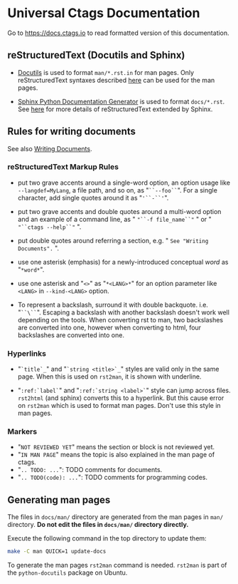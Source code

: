 # Universal Ctags Documentation #

Go to https://docs.ctags.io to read formatted version of this documentation.

## reStructuredText (Docutils and Sphinx) ##

* [Docutils](https://docutils.sourceforge.io/docs/index.html) is used to format
`man/*.rst.in` for man pages. Only reStructuredText syntaxes described
[here](https://docutils.sourceforge.io/rst.html) can be used for the man pages.

* [Sphinx Python Documentation Generator](https://www.sphinx-doc.org/en/master/index.html) is used to format `docs/*.rst`.
See [here](https://www.sphinx-doc.org/en/master/usage/restructuredtext/index.html) for more details of reStructuredText extended by Sphinx.

## Rules for writing documents ##

See also [Writing Documents](https://docs.ctags.io/en/latest/contributions.html#writing-documents).

### reStructuredText Markup Rules

* put two grave accents around a single-word option, an option usage like
  `--langdef=MyLang`, a file path, and so on, as "``` ``--foo`` ```".  For a
  single character, add single quotes around it as "``` '``-``' ```".

* put two grave accents and double quotes around a multi-word option and an
  example of a command line, as  " ``` "``-f file_name``" ``` " or " ```
  "``ctags --help``" ``` ".

* put double quotes around referring a section, e.g. " `` See "Writing
  Documents". `` ".

* use one asterisk (emphasis) for a newly-introduced conceptual *word* as
  "`*word*`".

* use one asterisk and "`<>`" as "`*<LANG>*`" for an option parameter like
  `<LANG>` in `--kind-<LANG>` option.

* To represent a backslash, surround it with double backquote. i.e. "``` ``\`` ```".
  Escaping a backslash with another backslash doesn't work well depending
  on the tools. When converting rst to man, two backslashes are converted
  into one, however when converting to html, four backslashes are converted
  into one.

### Hyperlinks

* "`` `title`_ ``"  and "`` `string <title>`_ ``" styles are valid only in the same page.
  When this is used on `rst2man`, it is shown with underline.

* "`` :ref:`label` ``" and "`` :ref:`string <label>` ``" style can jump across files.
  `rst2html` (and sphinx) converts this to a hyperlink.
  But this cause error on `rst2man` which is used to format man pages.
  Don't use this style in man pages.

### Markers ###

- "`NOT REVIEWED YET`" means the section or block is not reviewed yet.
- "`IN MAN PAGE`" means the topic is also explained in the man page of ctags.
- "`.. TODO: ...`": TODO comments for documents.
- "`.. TODO(code): ...`": TODO comments for programming codes.

##  Generating man pages ###

The files in `docs/man/` directory are generated from the man pages in `man/`
directory. **Do not edit the files in `docs/man/` directory directly.**

Execute the following command in the top directory to update them:

```sh
make -C man QUICK=1 update-docs
```

To generate the man pages `rst2man` command is needed.
`rst2man` is part of the `python-docutils` package on Ubuntu.
